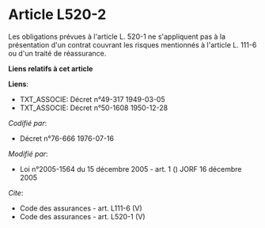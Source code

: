 # Article L520-2

Les obligations prévues à l'article L. 520-1 ne s'appliquent pas à la présentation d'un contrat couvrant les risques
mentionnés à l'article L. 111-6 ou d'un traité de réassurance.

**Liens relatifs à cet article**

**Liens**:

  - TXT_ASSOCIE: Décret n°49-317 1949-03-05
  - TXT_ASSOCIE: Décret n°50-1608 1950-12-28

_Codifié par_:

  - Décret n°76-666 1976-07-16

_Modifié par_:

  - Loi n°2005-1564 du 15 décembre 2005 - art. 1 () JORF 16 décembre 2005

_Cite_:

  - Code des assurances - art. L111-6 (V)
  - Code des assurances - art. L520-1 (V)
